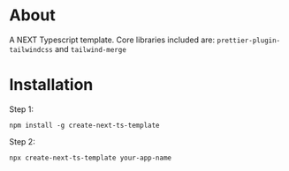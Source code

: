 # About

A NEXT Typescript template. Core libraries included are: `prettier-plugin-tailwindcss` and `tailwind-merge`

# Installation

Step 1:

```shell
npm install -g create-next-ts-template
```

Step 2:

```shell
npx create-next-ts-template your-app-name
```
